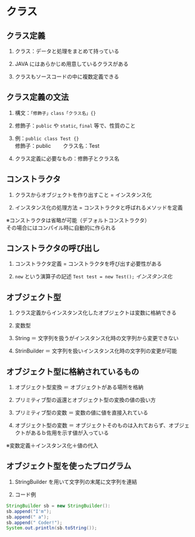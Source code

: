 # クラス

## クラス定義

1. クラス：データと処理をまとめて持っている

2. JAVA にはあらかじめ用意しているクラスがある

3. クラスもソースコードの中に複数定義できる

## クラス定義の文法

1. 構文：`「修飾子」class「クラス名」{}`

2. 修飾子：`public` や `static`, `final` 等で、性質のこと

3. 例：`public class Test {}`  
修飾子：public　　
クラス名：Test　　

4. クラス定義に必要なもの：修飾子とクラス名

## コンストラクタ

1. クラスからオブジェクトを作り出すこと = インスタンス化

2. インスタンス化の処理方法 = コンストラクタと呼ばれるメソッドを定義

※コンストラクタは省略が可能（デフォルトコンストラクタ）  
その場合にはコンパイル時に自動的に作られる

## コンストラクタの呼び出し

1. コンストラクタ定義 = コンストラクタを呼び出す必要性がある

2. `new` という演算子の記述
` Test test = new Test(); `
*インスタンス化*

## オブジェクト型

1. クラス定義からインスタンス化したオブジェクトは変数に格納できる

2. 変数型

  1. String ＝ 文字列を扱うがインスタンス化時の文字列から変更できない

  2. StrinBuilder ＝ 文字列を扱いインスタンス化時の文字列の変更が可能

## オブジェクト型に格納されているもの

1. オブジェクト型変換 ＝ オブジェクトがある場所を格納

2. プリミティブ型の返還とオブジェクト型の変換の値の扱い方

 1. プリミティブ型の変数 ＝ 変数の値に値を直接入れている
  
 2. オブジェクト型の変数 ＝ オブジェクトそのものは入れておらず、オブジェクトがあるｂ佐用を示す値が入っている
  
※変数定義＋インスタンス化＋値の代入

## オブジェクト型を使ったプログラム

1. StringBuilder を用いて文字列の末尾に文字列を連結

2. コード例
```java
StringBuilder sb = new StringBuilder():
sb.append("I'm");
sb.append(" a");
sb.append(" Coder!");
System.out.println(sb.toString());
```
